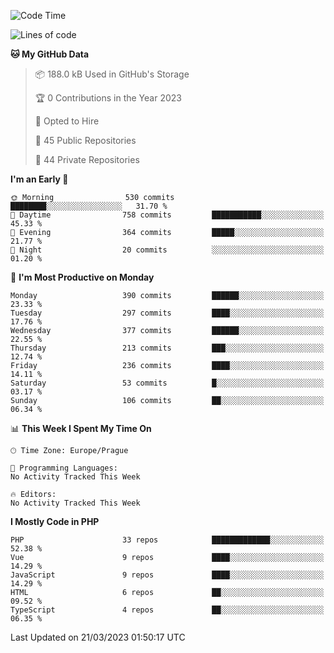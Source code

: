 <!--START_SECTION:waka-->
![Code Time](http://img.shields.io/badge/Code%20Time-1%2C583%20hrs%2058%20mins-blue)

![Lines of code](https://img.shields.io/badge/From%20Hello%20World%20I%27ve%20Written-520.6%20thousand%20lines%20of%20code-blue)

**🐱 My GitHub Data** 

> 📦 188.0 kB Used in GitHub's Storage 
 > 
> 🏆 0 Contributions in the Year 2023
 > 
> 💼 Opted to Hire
 > 
> 📜 45 Public Repositories 
 > 
> 🔑 44 Private Repositories 
 > 
**I'm an Early 🐤** 

```text
🌞 Morning                530 commits         ████████░░░░░░░░░░░░░░░░░   31.70 % 
🌆 Daytime                758 commits         ███████████░░░░░░░░░░░░░░   45.33 % 
🌃 Evening                364 commits         █████░░░░░░░░░░░░░░░░░░░░   21.77 % 
🌙 Night                  20 commits          ░░░░░░░░░░░░░░░░░░░░░░░░░   01.20 % 
```
📅 **I'm Most Productive on Monday** 

```text
Monday                   390 commits         ██████░░░░░░░░░░░░░░░░░░░   23.33 % 
Tuesday                  297 commits         ████░░░░░░░░░░░░░░░░░░░░░   17.76 % 
Wednesday                377 commits         ██████░░░░░░░░░░░░░░░░░░░   22.55 % 
Thursday                 213 commits         ███░░░░░░░░░░░░░░░░░░░░░░   12.74 % 
Friday                   236 commits         ████░░░░░░░░░░░░░░░░░░░░░   14.11 % 
Saturday                 53 commits          █░░░░░░░░░░░░░░░░░░░░░░░░   03.17 % 
Sunday                   106 commits         ██░░░░░░░░░░░░░░░░░░░░░░░   06.34 % 
```


📊 **This Week I Spent My Time On** 

```text
🕑︎ Time Zone: Europe/Prague

💬 Programming Languages: 
No Activity Tracked This Week

🔥 Editors: 
No Activity Tracked This Week
```

**I Mostly Code in PHP** 

```text
PHP                      33 repos            █████████████░░░░░░░░░░░░   52.38 % 
Vue                      9 repos             ████░░░░░░░░░░░░░░░░░░░░░   14.29 % 
JavaScript               9 repos             ████░░░░░░░░░░░░░░░░░░░░░   14.29 % 
HTML                     6 repos             ██░░░░░░░░░░░░░░░░░░░░░░░   09.52 % 
TypeScript               4 repos             ██░░░░░░░░░░░░░░░░░░░░░░░   06.35 % 
```




 Last Updated on 21/03/2023 01:50:17 UTC
<!--END_SECTION:waka-->
<!--
**AlexKratky/AlexKratky** is a ✨ _special_ ✨ repository because its `README.md` (this file) appears on your GitHub profile.

Here are some ideas to get you started:

- 🔭 I’m currently working on ...
- 🌱 I’m currently learning ...
- 👯 I’m looking to collaborate on ...
- 🤔 I’m looking for help with ...
- 💬 Ask me about ...
- 📫 How to reach me: ...
- 😄 Pronouns: ...
- ⚡ Fun fact: ...
-->
